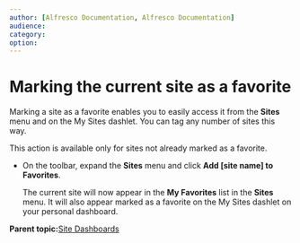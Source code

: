 ```yaml
---
author: [Alfresco Documentation, Alfresco Documentation]
audience: 
category: 
option: 
---
```


# Marking the current site as a favorite

Marking a site as a favorite enables you to easily access it from the **Sites** menu and on the My Sites dashlet. You can tag any number of sites this way.

This action is available only for sites not already marked as a favorite.

-   On the toolbar, expand the **Sites** menu and click **Add \[site name\] to Favorites**.

    The current site will now appear in the **My Favorites** list in the **Sites** menu. It will also appear marked as a favorite on the My Sites dashlet on your personal dashboard.


**Parent topic:**[Site Dashboards](../concepts/site-using.md)

